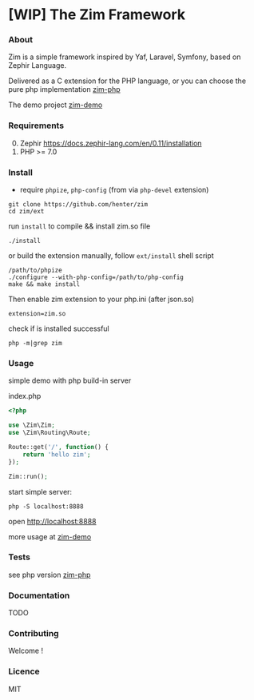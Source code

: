 # [WIP] The Zim Framework

### About

Zim is a simple framework inspired by Yaf, Laravel, Symfony, based on Zephir Language.

Delivered as a C extension for the PHP language, or you can choose the pure php implementation [zim-php](https://github.com/henter/zim-php)

The demo project [zim-demo](https://github.com/henter/zim-demo)

### Requirements

0. Zephir https://docs.zephir-lang.com/en/0.11/installation
1. PHP >= 7.0

### Install

* require `phpize`, `php-config` (from via `php-devel` extension)
```
git clone https://github.com/henter/zim
cd zim/ext
```
run `install` to compile && install zim.so file
```
./install
```

or build the extension manually, follow `ext/install` shell script

```
/path/to/phpize
./configure --with-php-config=/path/to/php-config
make && make install
```

Then enable zim extension to your php.ini (after json.so)

```
extension=zim.so
```

check if is installed successful
```
php -m|grep zim
```

### Usage

simple demo with php build-in server

index.php
```php
<?php

use \Zim\Zim;
use \Zim\Routing\Route;

Route::get('/', function() {
    return 'hello zim';
});

Zim::run();

```

start simple server:

`php -S localhost:8888`

open [http://localhost:8888](http://localhost:8888)

more usage at [zim-demo](https://github.com/henter/zim-demo)

### Tests

see php version [zim-php](https://github.com/henter/zim-php)

### Documentation

TODO

### Contributing

Welcome !

### Licence

MIT
